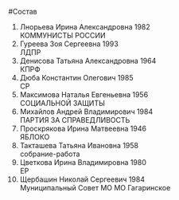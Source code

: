 #Состав
1. Лнорьева Ирина Александровна 1982   
    КОММУНИСТЫ РОССИИ
2. Гуреева Зоя Сергеевна 1993   
    ЛДПР
3. Денисова Татьяна Александровна 1964   
    КПРФ
4. Дюба Константин Олегович 1985   
    СР
5. Максимова Наталья Евгеньевна 1956   
    СОЦИАЛЬНОЙ ЗАЩИТЫ
6. Михайлов Андрей Владимирович 1984   
    ПАРТИЯ ЗА СПРАВЕДЛИВОСТЬ
7. Проскрякова Ирина Матвеевна 1946   
    ЯБЛОКО
8. Такташева Татьяна Ивановна 1958   
    собрание-работа
9. Цветкова Ирина Владимировна 1980   
    ЕР
10. Щербашин Николай Сергеевич 1984   
    Муниципальный Совет МО МО Гагаринское

